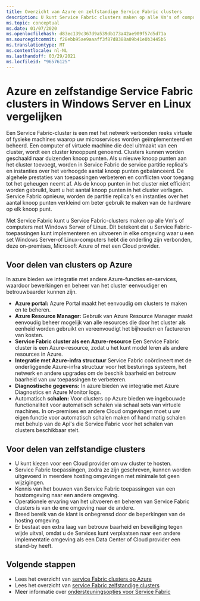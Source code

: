 ```yaml
---
title: Overzicht van Azure en zelfstandige Service Fabric clusters
description: U kunt Service Fabric clusters maken op alle Vm's of computers met Windows Server of Linux. Dit betekent dat u Service Fabric-toepassingen kunt implementeren en uitvoeren in elke omgeving waar u een set Windows Server-of Linux-computers hebt die met elkaar zijn verbonden, Microsoft Azure of met een Cloud provider.
ms.topic: conceptual
ms.date: 01/07/2020
ms.openlocfilehash: d83ec139c367d9a539db173a42ae909f57d5d71a
ms.sourcegitcommit: f28ebb95ae9aaaff3f87d8388a09b41e0b3445b5
ms.translationtype: MT
ms.contentlocale: nl-NL
ms.lasthandoff: 03/29/2021
ms.locfileid: "96576125"
---
```

# <a name="comparing-azure-and-standalone-service-fabric-clusters-on-windows-server-and-linux"></a>Azure en zelfstandige Service Fabric clusters in Windows Server en Linux vergelijken

Een Service Fabric-cluster is een met het netwerk verbonden reeks virtuele of fysieke machines waarop uw microservices worden geïmplementeerd en beheerd. Een computer of virtuele machine die deel uitmaakt van een cluster, wordt een cluster knooppunt genoemd. Clusters kunnen worden geschaald naar duizenden knoop punten. Als u nieuwe knoop punten aan het cluster toevoegt, worden in Service Fabric de service partitie replica's en instanties over het verhoogde aantal knoop punten gebalanceerd. De algehele prestaties van toepassingen verbeteren en conflicten voor toegang tot het geheugen neemt af. Als de knoop punten in het cluster niet efficiënt worden gebruikt, kunt u het aantal knoop punten in het cluster verlagen. Service Fabric opnieuw, worden de partitie replica's en instanties over het aantal knoop punten verkleind om beter gebruik te maken van de hardware op elk knoop punt.

Met Service Fabric kunt u Service Fabric-clusters maken op alle Vm's of computers met Windows Server of Linux. Dit betekent dat u Service Fabric-toepassingen kunt implementeren en uitvoeren in elke omgeving waar u een set Windows Server-of Linux-computers hebt die onderling zijn verbonden, deze on-premises, Microsoft Azure of met een Cloud provider.

## <a name="benefits-of-clusters-on-azure"></a>Voor delen van clusters op Azure

In azure bieden we integratie met andere Azure-functies en-services, waardoor bewerkingen en beheer van het cluster eenvoudiger en betrouwbaarder kunnen zijn.

* **Azure portal:** Azure Portal maakt het eenvoudig om clusters te maken en te beheren.
* **Azure Resource Manager:** Gebruik van Azure Resource Manager maakt eenvoudig beheer mogelijk van alle resources die door het cluster als eenheid worden gebruikt en vereenvoudigt het bijhouden en factureren van kosten.
* **Service Fabric cluster als een Azure-resource** Een Service Fabric cluster is een Azure-resource, zodat u het kunt model leren als andere resources in Azure.
* **Integratie met Azure-infra structuur** Service Fabric coördineert met de onderliggende Azure-infra structuur voor het besturings systeem, het netwerk en andere upgrades om de beschik baarheid en betrouw baarheid van uw toepassingen te verbeteren.  
* **Diagnostische gegevens:** In azure bieden we integratie met Azure Diagnostics en Azure Monitor logs.
* Automatisch **schalen:** Voor clusters op Azure bieden we ingebouwde functionaliteit voor automatisch schalen via schaal sets van virtuele machines. In on-premises en andere Cloud omgevingen moet u uw eigen functie voor automatisch schalen maken of hand matig schalen met behulp van de Api's die Service Fabric voor het schalen van clusters beschikbaar stelt.

## <a name="benefits-of-standalone-clusters"></a>Voor delen van zelfstandige clusters

* U kunt kiezen voor een Cloud provider om uw cluster te hosten.
* Service Fabric toepassingen, zodra ze zijn geschreven, kunnen worden uitgevoerd in meerdere hosting omgevingen met minimale tot geen wijzigingen.
* Kennis van het bouwen van Service Fabric toepassingen van een hostomgeving naar een andere omgeving.
* Operationele ervaring van het uitvoeren en beheren van Service Fabric clusters is van de ene omgeving naar de andere.
* Breed bereik van de klant is onbegrensd door de beperkingen van de hosting omgeving.
* Er bestaat een extra laag van betrouw baarheid en beveiliging tegen wijde uitval, omdat u de Services kunt verplaatsen naar een andere implementatie omgeving als een Data Center of Cloud provider een stand-by heeft.

## <a name="next-steps"></a>Volgende stappen

* Lees het overzicht van [service Fabric clusters op Azure](service-fabric-azure-clusters-overview.md)
* Lees het overzicht van [service Fabric zelfstandige clusters](service-fabric-standalone-clusters-overview.md)
* Meer informatie over [ondersteuningsopties voor Service Fabric](service-fabric-support.md)
